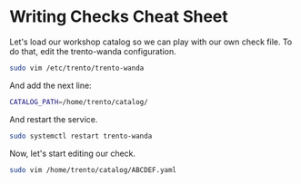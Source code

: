 # Writing Checks Cheat Sheet

Let's load our workshop catalog so we can play with our own check file.
To do that, edit the trento-wanda configuration.

```bash
sudo vim /etc/trento/trento-wanda
```

And add the next line:

```bash
CATALOG_PATH=/home/trento/catalog/
```

And restart the service.

```bash
sudo systemctl restart trento-wanda
```

Now, let's start editing our check.

```bash
sudo vim /home/trento/catalog/ABCDEF.yaml
```